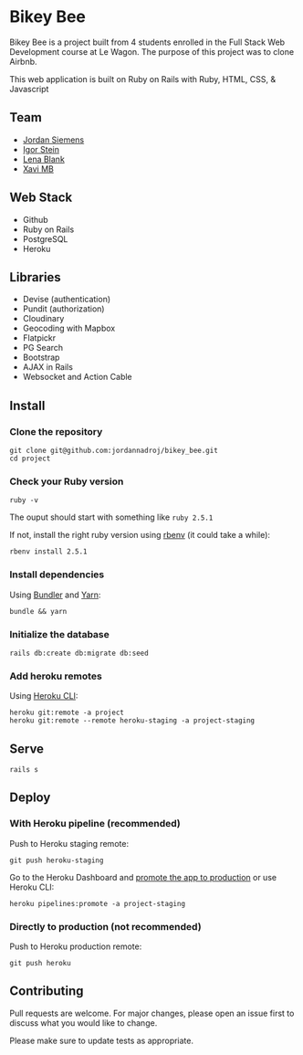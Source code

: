 # Bikey Bee

Bikey Bee is a project built from 4 students enrolled in the Full Stack Web Development course at Le Wagon. The purpose of this project was to clone Airbnb.

This web application is built on Ruby on Rails with Ruby, HTML, CSS, & Javascript

## Team

* <a href="https://github.com/jordannadroj">Jordan Siemens</a>
* <a href="https://github.com/becks-boo">Igor Stein</a>
* <a href="https://github.com/XaviWasabi">Lena Blank</a>
* <a href="https://github.com/XaviWasabi">Xavi MB</a>

## Web Stack

* Github
* Ruby on Rails
* PostgreSQL
* Heroku


## Libraries

* Devise (authentication)
* Pundit (authorization)
* Cloudinary
* Geocoding with Mapbox
* Flatpickr
* PG Search
* Bootstrap
* AJAX in Rails
* Websocket and Action Cable

## Install

### Clone the repository

```shell
git clone git@github.com:jordannadroj/bikey_bee.git
cd project
```

### Check your Ruby version

```shell
ruby -v
```

The ouput should start with something like `ruby 2.5.1`

If not, install the right ruby version using [rbenv](https://github.com/rbenv/rbenv) (it could take a while):

```shell
rbenv install 2.5.1
```

### Install dependencies

Using [Bundler](https://github.com/bundler/bundler) and [Yarn](https://github.com/yarnpkg/yarn):

```shell
bundle && yarn
```


### Initialize the database

```shell
rails db:create db:migrate db:seed
```

### Add heroku remotes

Using [Heroku CLI](https://devcenter.heroku.com/articles/heroku-cli):

```shell
heroku git:remote -a project
heroku git:remote --remote heroku-staging -a project-staging
```

## Serve

```shell
rails s
```

## Deploy

### With Heroku pipeline (recommended)

Push to Heroku staging remote:

```shell
git push heroku-staging
```

Go to the Heroku Dashboard and [promote the app to production](https://devcenter.heroku.com/articles/pipelines) or use Heroku CLI:

```shell
heroku pipelines:promote -a project-staging
```

### Directly to production (not recommended)

Push to Heroku production remote:

```shell
git push heroku
```

## Contributing
Pull requests are welcome. For major changes, please open an issue first to discuss what you would like to change.

Please make sure to update tests as appropriate.
